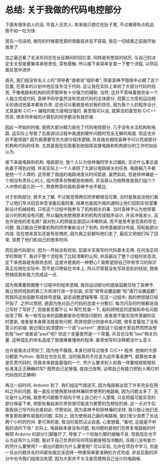 # 总结: 关于我做的代码电控部分

下面有很多损人的话, 毕竟人无完人. 本来我只想烂在肚子里, 不过难得有点机会, 倒不如一吐为快.

首先一句话吧, 做完的时候感觉真的很委屈并且不容易, 我在一切结束之前就开始放弃了.

加之最近看了毛泽东同志在长征期间的回忆录, 同样是有憋屈的经历, 与自己的决定无关但是要集体承担责任, 深有感触. 所以接下来简单复盘一下整个流程, 以供后面反思中进步.

首先, 我们组没有名义上的"领导者"或者说"组织者", 但是袁峥予隐隐中占据了这个位置, 在原本的计划中他应该专注于代码. 这让我在实际上承担了大部分代码的任务, 不像电路和机构的同学那样有十分强力的辅助. 当然, 这并不意味着我完全一个人独立完成代码, 袁峥予同学虽然没有完成代码的主体部分, 但第三方库和运动相关的调试他基本都有负责. 这也可以看做是他对我的信任, 因为我个人的程序设计, 尤其是和 C/C++ 编程的能力是相当强的. 甚至我可以说, 就算法的直觉和 C/C++ 而言, 很多同年级的计算机的同学都没有我厉害.

因此一开始的时候, 我把大部分精力放在了代码电控部分, 几乎没有关注机构和电路. 这实际上导致了后面调试过程中我遇到硬件问题时完全无解的局面. 但这也许并不能怪我? 因为我需要写完大部分程序逻辑, 并且我也相信袁峥予可以完成部分机构和代码的任务. 尤其是我在后面看到他指挥监督电路和机构部分的工作时如此认为.

接下来是电路和机构. 电路部分, 我个人认为徐林瀚同学太过偏执, 无论什么事总是执着于得到对错, 并且实际上一个人承担了大部分电路相关的任务. 电路板几乎都是他一个人焊的. 这导致了我组的电路进度长时间垫底. 虽然如此, 但是徐林瀚是一个相当有责任心的人, 组内很多杂物都是他做的, 并且我认为他熬夜是我们组六个人中熬的最久的一个, 熬夜熬穿的我和袁峥予也不能比.

对于机构部分, 我不太了解. 不过我觉得两位同学都相当可靠, 当时是我说没他们事了让他们早点回去休息准备后面的事, 结果也是因为我的通知让他们回到实验室重新设计机械结构. 只有这个过程中我参与了机构相关的事. 当时袁峥予认为他带着设计的机构没有问题, 所以偏执地想用原本的机构完成程序设计, 并且冲我发火. 这也许是他的老毛病? 面对别人的质疑总是回以冷嘲热讽, 而不是思考是否真的存在问题. 我只能自己带着机构的同学重新设计了机构, 将传感器部分外延, 将轮胎部分内敛. 现在想来其实还是有些愧疚, 因为我之前都叫他们走了, 最后又把他们叫了回来, 浪费了他们和自己的很多时间.

而后是代码部分. 因为一开始没有经验, 前面半天我写的代码基本无用. 在何浩正同学的帮助下, 我对于整个流程有了比较清晰的认知, 并且画出了整个过程的状态流, 定下来思路是有限状态机. 这或许是我的一种野心? 我希望把自己所有学习的知识真正应用在实际中, 而不是只停留在书本上, 所以尽管我没有写状态机的经验, 我依然相信我有能力完成这一点.

因为我需要把握整个过程中的程序逻辑, 我将运动部分的底层函数交给了袁峥予. 我让他将找到的第三方库进行进一步封装, 实现"转弯设置函数"和"直行设置函数", 而我将这些函数写成转弯逻辑, 姿态调整逻辑等等. 在这一过程中, 我的愤怒就已经开始了. 之所以愤怒, 是因为他对自己代码的态度十分敷衍, 每次问及的时候都说自己写好了写好了, 但是甚至都不让 AI 帮忙检查一下, 起码把明显的逻辑和命名问题给改了啊. 有一些写出来的函数都是存在明显问题的, 或者是不能实现传感器的实时更新, 或者是本身算法就是有问题. 而其他部分则是命名问题, 很多变量加了没有意义的前缀, 我记得比较清楚的一个是"current". 遇到这个前缀大家自然而然会想到有"last"或者说"past"吧? 但这个变量竟然是一个常量, 并且也没有"last"相关的量. 这种混乱的命名造成了我很难看懂他的程序. 甚至他写的注释都没什么意义.

也许是我太过苛刻了, 因为他不像我, 本身已经写过很多 C/C++ 程序. 他做的大部分都是 Python. 我现在也在反思, 当时我真的不应该为这件事发脾气. 就算他本身是负责代码的, 但我本来就是最强的一个, 凭什么要求别人和我一样要规规矩矩标标准准正正确确的写? 既然自己足够强, 就自己改啊, 证明自己有能力把别人稀烂的代码改的正确啊!

再过一段时间, Arduino 到了. 我们组运气很逆天, 因为电路板出现了许多完全在预料之外的问题. 我一直反对使用那块徐林瀚同学使用的电路板, 因为问题太多了. 无论是什么时候, 我思考问题都不倾向于带上自己的个人感情, 只会把最可能实现的部分保留下来, 把那些看起来珍贵但很可能成为累赘的包袱给扔掉. 这一点对于后面我自己写代码也是如此. 尽管如此, 因为袁峥予和徐林瀚的坚持, 我只能让他们去修复那些硬件层面的问题. 实际上, 因为使用自己画的电路板, 我们至少浪费了长达两个小时的时间. 更可笑的是, 我当时竟然沾沾自喜, 心里想着, "看吧, 这就是不听我的话的下场." 实际上, 电路板本身没有问题, 有问题的是他们在修复电路板的时候把 Arduino 的部分引脚撬开了, 导致了一个轮胎引脚的接触不良. 但我现在也不认为这有什么问题. 我对于自己负责的任何项目都是相当冷酷的, 压根儿没有能力的凭什么要使用? 一直出问题的为什么要使用? 可以实验, 允许在项目中学习, 但是一旦出问题并且时间紧张就应该选择一种更简单更准确的方式完成. 并且后面的评分中也令我们组相当失望, 因为大家并不关注是否使用自己设计的电路板. 